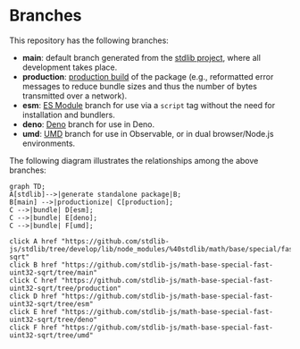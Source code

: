 <!--

@license Apache-2.0

Copyright (c) 2022 The Stdlib Authors.

Licensed under the Apache License, Version 2.0 (the "License");
you may not use this file except in compliance with the License.
You may obtain a copy of the License at

    http://www.apache.org/licenses/LICENSE-2.0

Unless required by applicable law or agreed to in writing, software
distributed under the License is distributed on an "AS IS" BASIS,
WITHOUT WARRANTIES OR CONDITIONS OF ANY KIND, either express or implied.
See the License for the specific language governing permissions and
limitations under the License.

-->

# Branches

This repository has the following branches:

-   **main**: default branch generated from the [stdlib project][stdlib-url], where all development takes place.
-   **production**: [production build][production-url] of the package (e.g., reformatted error messages to reduce bundle sizes and thus the number of bytes transmitted over a network).
-   **esm**: [ES Module][esm-url] branch for use via a `script` tag without the need for installation and bundlers.
-   **deno**: [Deno][deno-url] branch for use in Deno.
-   **umd**: [UMD][umd-url] branch for use in Observable, or in dual browser/Node.js environments.

The following diagram illustrates the relationships among the above branches:

```mermaid
graph TD;
A[stdlib]-->|generate standalone package|B;
B[main] -->|productionize| C[production];
C -->|bundle| D[esm];
C -->|bundle| E[deno];
C -->|bundle| F[umd];

click A href "https://github.com/stdlib-js/stdlib/tree/develop/lib/node_modules/%40stdlib/math/base/special/fast/uint32-sqrt"
click B href "https://github.com/stdlib-js/math-base-special-fast-uint32-sqrt/tree/main"
click C href "https://github.com/stdlib-js/math-base-special-fast-uint32-sqrt/tree/production"
click D href "https://github.com/stdlib-js/math-base-special-fast-uint32-sqrt/tree/esm"
click E href "https://github.com/stdlib-js/math-base-special-fast-uint32-sqrt/tree/deno"
click F href "https://github.com/stdlib-js/math-base-special-fast-uint32-sqrt/tree/umd"
```

[stdlib-url]: https://github.com/stdlib-js/stdlib/tree/develop/lib/node_modules/%40stdlib/math/base/special/fast/uint32-sqrt
[production-url]: https://github.com/stdlib-js/math-base-special-fast-uint32-sqrt/tree/production
[deno-url]: https://github.com/stdlib-js/math-base-special-fast-uint32-sqrt/tree/deno
[umd-url]: https://github.com/stdlib-js/math-base-special-fast-uint32-sqrt/tree/umd
[esm-url]: https://github.com/stdlib-js/math-base-special-fast-uint32-sqrt/tree/esm